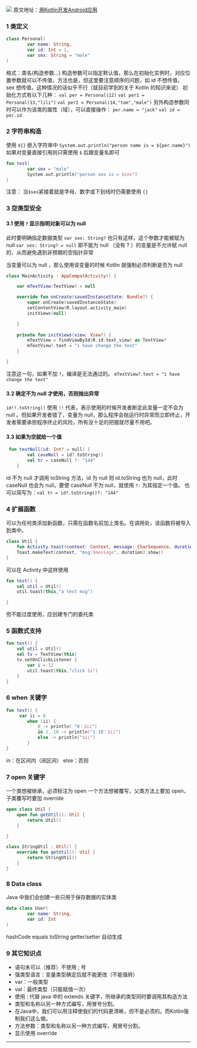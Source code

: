 ![](http://upload-images.jianshu.io/upload_images/7460499-1f3d9483d83b1f34.png?imageMogr2/auto-orient/strip%7CimageView2/2/w/1240)
原文地址：[用Kotlin开发Android应用](http://www.cnblogs.com/figozhg/p/4983919.html)

### 1 类定义

```kotlin
class Personal(
        var name: String,
        var id: Int = 1,
        var sex: String = "male"
)
```

格式：类名(构造参数…)
构造参数可以指定默认值，那么在初始化实例时，对应位置参数就可以不传值，方法也是，但这里要注意顺序的问题，如 id 不想传值，sex 想传值，这种情况的话似乎不行（就目前学到的关于 Kotlin 的知识来说）
初始化方式有以下几种：
`val per = Personal(12)`
`val per1 = Personal(13,"lili")`
`val per2 = Personal(14,"tom","male")`
另外构造参数同时可以作为该类的属性（域），可以直接操作：
`per.name = "jack"`
`val id = per.id`


### 2 字符串构造

使用 `${}` 嵌入字符串中
`System.out.println("person name is = ${per.name}")`
如果对变量直接引用则只需使用 `$` 后跟变量名即可
```kotlin
fun test(
        var sex = "male"
        System.out.println("person sex is = $sex")
)
```
注意：
当`$sex`紧接着就是字母、数字或下划线时仍需要使用 `{}`


### 3 空类型安全

#### 3.1 使用 `?` 显示指明对象可以为 null

此时要明确指定数据类型
`var sex: String?`
也只有这样，这个参数才能被赋为 null
`var sex: String? = null`
即不能为 null （没有 ? ）的变量是不允许赋 null 的，从而避免遇到非预期的空指针异常

当变量可以为 null ，那么使用该变量的时候 Kotlin 就强制必须判断是否为 null
```kotlin
class MainActivity : AppCompatActivity() {

    var mTextView:TextView? = null

    override fun onCreate(savedInstanceState: Bundle?) {
        super.onCreate(savedInstanceState)
        setContentView(R.layout.activity_main)
        initViews(null)

    }
    
    private fun initViews(view: View?) {
        mTextView = findViewById(R.id.text_view) as TextView?
        mTextView?.text = "i have change the text"
    }

}
```
注意这一句，如果不加 `?`，编译是无法通过的。
`mTextView?.text = "i have change the text"`

#### 3.2 确定不为 null 才使用，否则抛出异常

`id!!.toString()`
使用 `!!` 代表，表示使用的时候开发者断定此变量一定不会为 null 。但如果开发者错了，变量为 null，那么程序会抛运行时异常而立即终止，开发者需要承担程序终止的风险，所有没十足的把握就尽量不用吧。


#### 3.3 如果为空就给一个值

```kotlin
 fun testNull(id: Int? = null) {
        val caseNull = id?.toString()
        val tr = caseNull ?: "144"
    }
```
id 不为 null 才调用 toString 方法，id 为 null 则 id.toString 也为 null，此时caseNull 也会为 null，要使 caseNull 不为 null，就使用 `?:` 为其指定一个值。
也可以简写为：`val tr = id?.toString()?: "144"`


### 4 扩展函数

可以为任何类添加新函数，只需在函数名前加上类名。在调用处，该函数将被导入到类中。
```kotlin
class Util {
	fun Activity.toast(context: Context, message: CharSequence, duration: Int = Toast.LENGTH_SHORT) {
    Toast.makeText(context, "msg:$message", duration).show()
}
```
可以在 Activity 中这样使用

```kotlin
fun test() {
    val util = Util()
    util.toast(this,"a test msg")

}
```
但不能过度使用，应创建专门的委托类


### 5 函数式支持

```kotlin
fun test() {
	val util = Util()
	val tv = TextView(this)
	tv.setOnClickListener { 
	    var i = 12
	    util.toast(this,"click $i")
	}
}
```

### 6 when 关键字

```kotlin
fun test() {
     var ii = 0
        when (ii) {
            0 -> println( "0：$ii")
            in 1..10 -> println("1-10：$ii")
            else -> println("$ii")
        }
}
```
in：在区间内（闭区间）
else：否则


### 7 open 关键字
一个类想被继承，必须标注为 open 
一个方法想被覆写，父类方法上要加 open，子类覆写时要加 override

```kotlin
open class Util {
    open fun getUtil(): Util {
        return Util()
    }

}
```
```kotlin
class StringUtil : Util() {
    override fun getUtil(): Util {
        return StringUtil()
    }
}
```

### 8 Data class
Java 中我们会创建一些只用于保存数据的实体类

```kotlin
data class User(
        var name: String,
        var id: Int
)
```
hashCode equals toString getter/setter 自动生成


### 9 其它知识点

- 语句末可以（推荐）不使用 ; 号
- 强类型语言：变量类型确定后就不能更改（不能强转）
- var：一般类型
- val：最终类型（只能赋值一次）
- 使用 : 代替 java 中的 extends 关键字，所继承的类型同时要调用其构造方法
- 类型和名称以另一种方式编写，用冒号分割。
- 在Java中，我们可以用注释使我们的代码更清晰，但不是必须的。而Kotlin强制我们这么做。
- 方法参数：类型和名称以另一种方式编写，用冒号分割。
- 显示使用 override 
 
----
